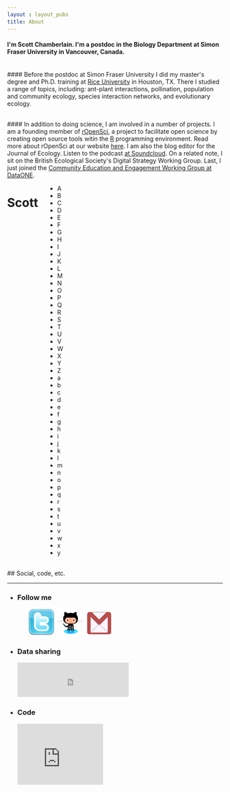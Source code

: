 ```yaml
---
layout : layout_pubs
title: About
---
```


#### I'm Scott Chamberlain. I'm a postdoc in the Biology Department at Simon Fraser University in Vancouver, Canada.
<br>
#### Before the postdoc at Simon Fraser University I did my master's degree and Ph.D. training at <a href="http://eeb.rice.edu/">Rice University</a> in Houston, TX.  There I studied a range of topics, including: ant-plant interactions, pollination, population and community ecology, species interaction networks, and evolutionary ecology.</p> 
<br>
#### In addition to doing science, I am involved in a number of projects. I am a founding member of <a href="http://ropensci.org/">rOpenSci</a>, a project to facilitate open science by creating open source tools witin the <a href="http://cran.r-project.org/">R</a> programming environment. Read more about rOpenSci at our website <a href="http://ropensci.org/">here</a>.  I am also the blog editor for the Journal of Ecology. Listen to the podcast <a href="https://soundcloud.com/besjournals">at Soundcloud</a>.  On a related note, I sit on the British Ecological Society's Digital Strategy Working Group.  Last, I just joined the <a href="http://www.dataone.org/working_groups/community-education-and-engagement">Community Education and Engagement Working Group at DataONE</a>. 
 

<br>

<div class="container" style="width:1000px">
    <div class="marketing">
        <div class="content">   
            <div class="row">               
                <div class="span10 columns">
<h1>Scott</h1>
<ul class="stately" id="scott"> 
  <li data-state="al" class="al">A</li>
  <li data-state="ak" class="ak">B</li>
  <li data-state="ar" class="ar">C</li>   
  <li data-state="az" class="az">D</li>
  <li data-state="ca" class="ca">E</li>
  <li data-state="co" class="co">F</li>
  <li data-state="ct" class="ct">G</li>
  <li data-state="de" class="de">H</li>
  <li data-state="dc" class="dc">I</li>
  <li data-state="fl" class="fl">J</li>
  <li data-state="ga" class="ga">K</li>
  <li data-state="hi" class="hi">L</li>
  <li data-state="id" class="id">M</li>
  <li data-state="il" class="il">N</li>
  <li data-state="in" class="in">O</li>
  <li data-state="ia" class="ia">P</li>
  <li data-state="ks" class="ks">Q</li>
  <li data-state="ky" class="ky">R</li>
  <li data-state="la" class="la">S</li>
  <li data-state="me" class="me">T</li>
  <li data-state="md" class="md">U</li>
  <li data-state="ma" class="ma">V</li>
  <li data-state="mi" class="mi">W</li>
  <li data-state="mn" class="mn">X</li>
  <li data-state="ms" class="ms">Y</li>
  <li data-state="mo" class="mo">Z</li>
  <li data-state="mt" class="mt">a</li>
  <li data-state="ne" class="ne">b</li>
  <li data-state="nv" class="nv">c</li>
  <li data-state="nh" class="nh">d</li>
  <li data-state="nj" class="nj">e</li>
  <li data-state="nm" class="nm">f</li>
  <li data-state="ny" class="ny">g</li>
  <li data-state="nc" class="nc">h</li>
  <li data-state="nd" class="nd">i</li>
  <li data-state="oh" class="oh">j</li>     
  <li data-state="ok" class="ok">k</li>
  <li data-state="or" class="or">l</li>
  <li data-state="pa" class="pa">m</li>
  <li data-state="ri" class="ri">n</li>
  <li data-state="sc" class="sc">o</li>
  <li data-state="sd" class="sd">p</li>
  <li data-state="tn" class="tn">q</li>
  <li data-state="tx" class="tx">r</li>
  <li data-state="ut" class="ut">s</li>
  <li data-state="va" class="va">t</li>
  <li data-state="vt" class="vt">u</li>     
  <li data-state="wa" class="wa">v</li>
  <li data-state="wv" class="wv">w</li>
  <li data-state="wi" class="wi">x</li>
  <li data-state="wy" class="wy">y</li> 
</ul>
</div>
</div>
</div>
</div>
</div>

<br>
## Social, code, etc.
<hr>
<ul class="thumbnails">
  <li class="span3">
    <div class="thumbnail">
      <h3>Follow me</h3>
        <ul class="social">
          <a href="http://twitter.com/recology_"><img src="/img/twitter.png" /></a>
          <a href="http://github.com/SChamberlain"><img src="/img/github.png" /></a>
          <a href="mailto:myrmecocystus@gmail.com"><img src="/img/gmail.png" /></a>
      </ul>
    </div>
  </li>
  <li class="span3">
    <div class="thumbnail">
      <h3>Data sharing</h3>
          <iframe src="http://figshare.com/badges/5/96554" frameborder="0" width="260" height="80"></iframe>
    </div>
  </li>
  <li class="span3">
    <div class="thumbnail">
      <h3>Code</h3>
          <iframe src="http://githubbadge.appspot.com/badge/SChamberlain?s=1&a=0" style="border: 0;height: 142px;width: 200px;overflow: hidden;" frameBorder=0></iframe>
              </br>
          <!-- <a href="http://stackoverflow.com/users/1091766/scott-chamberlain">
            <img src="http://stackoverflow.com/users/flair/1091766.png" width="208" height="58" alt="profile for Scott Chamberlain at Stack Overflow, Q&amp;A for professional and enthusiast programmers" title="profile for Scott Chamberlain at Stack Overflow, Q&amp;A for professional and enthusiast programmers"></a> -->
    </div>
  </li>
</ul>